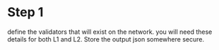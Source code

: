 # Step 1

define the validators that will exist on the network.  you will need these details for both L1 and L2.  Store the output json somewhere secure.